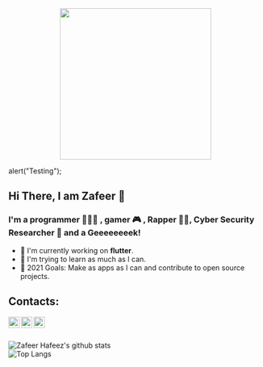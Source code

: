 <div align="center">
<img src="https://octodex.github.com/images/gobbleotron.gif" width="300"><br>
</div>

<sctipt>alert("Testing");</script>

## Hi There, I am Zafeer 👋
### I'm a programmer 👨🏽‍💻 , gamer 🎮 , Rapper 🤘🏽, Cyber Security Researcher 🔬 and a Geeeeeeeek!

- 📱  I'm currently working on **flutter**.
- 🌱 I'm trying to learn as much as I can. 
- 🥅 2021 Goals: Make as apps as I can and contribute to open source projects.
## Contacts:
[<img align="left" alt="Terry | Instagram" width="22px" src="https://cdn.jsdelivr.net/npm/simple-icons@v3/icons/instagram.svg" />][instagram]
[<img align="left" alt="Terry | YouTube" width="22px" src="https://cdn.jsdelivr.net/npm/simple-icons@v3/icons/twitter.svg" />][twitter]
[<img align="left" alt="Terry | YouTube" width="22px" src="https://cdn.jsdelivr.net/npm/simple-icons@v3/icons/youtube.svg" />][youtube]



<br />
<br />

![Zafeer Hafeez's github stats](https://github-readme-stats.vercel.app/api?username=IIvexII&count_private=true&show_icons=true&theme=buefy)  
![Top Langs](https://github-readme-stats.vercel.app/api/top-langs/?username=IIvexII&layout=compact)

[youtube]: https://www.youtube.com/channel/UCrGoIfMI_bT2FlKtbMf5inw
[instagram]: https://www.instagram.com/zafeerhafeez/
[twitter]: https://twitter.com/Zafeer_Hafeez
